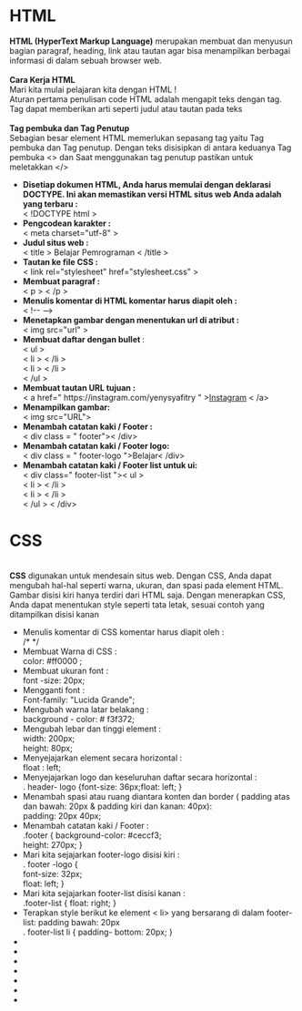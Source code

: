 <b><h1>HTML</h1></b>
<b>HTML (HyperText Markup Language)</b> merupakan  membuat dan menyusun bagian paragraf, heading, link atau tautan agar bisa menampilkan berbagai informasi di dalam sebuah browser web.</br></br>
<b>Cara Kerja HTML</b>
<br>Mari kita mulai pelajaran kita dengan HTML ! </br>
Aturan pertama penulisan code HTML adalah mengapit teks dengan tag. Tag dapat memberikan arti seperti judul atau tautan pada teks </br></br>
<b>Tag pembuka dan Tag Penutup</b></br>
Sebagian besar element HTML memerlukan sepasang tag yaitu Tag pembuka dan Tag penutup. Dengan teks disisipkan di antara keduanya Tag pembuka <> dan Saat menggunakan tag penutup pastikan untuk meletakkan </></br>
<ul>
<li><b>Disetiap dokumen HTML, Anda harus memulai dengan deklarasi DOCTYPE. Ini akan memastikan versi HTML situs web Anda adalah yang terbaru :</b></br>
< !DOCTYPE html ></li>
<li><b>Pengcodean karakter :</b></br> < meta charset="utf-8" ></li>
<li><b>Judul situs web :</b></br> < title > Belajar Pemrograman < /title > </li> 
<li><b>Tautan ke file CSS :</b> </br>< link rel="stylesheet" href="stylesheet.css" ></li>
 <li><b>Membuat paragraf : </b> </br> < p > < /p ></li>
 <li><b>Menulis komentar di HTML komentar harus diapit oleh :</b> </br>< !-- --> </li>
 <li><b>Menetapkan gambar dengan menentukan url di atribut : </b></br> < img src="url" > </li>
 <li><b>Membuat daftar dengan bullet </b>: </b></br>< ul > </br> < li > < /li > </br>< li > < /li > </br>< /ul >
 <li><b>Membuat tautan URL tujuan :</b> </br>  < a href=" https://instagram.com/yenysyafitry " ><a href="https://instagram.com/yenysyafitry">Instagram</a>  < /a></li>
 <li><b>Menampilkan gambar: </b> </br> < img src="URL"></li>
  <li><b>Menambah catatan kaki / Footer : </b></br>< div class = " footer">< /div>  </li>
  <li><b>Menambah catatan kaki / Footer logo: </b></br>< div class = " footer-logo ">Belajar< /div>  </li>
  <li><b>Menambah catatan kaki / Footer list untuk ui: </b></br>< div class=" footer-list ">< ul > </br> < li > < /li > </br>< li > < /li > </br>< /ul > < /div> </li>
</ul>

<b><h1> CSS</h1></b> </br>
<b>CSS</b> digunakan untuk mendesain situs web. Dengan CSS, Anda dapat mengubah hal-hal seperti warna, ukuran, dan spasi pada element HTML. Gambar disisi kiri hanya terdiri dari HTML saja. Dengan menerapkan CSS, Anda dapat menentukan style seperti tata letak, sesuai contoh yang ditampilkan disisi kanan
</br><ul> 
 <li>Menulis komentar di CSS komentar harus diapit oleh :</br> /*  */ </li>
<li>Membuat Warna di CSS :  </br>
color: #ff0000 ;</li>
<li>Membuat ukuran font :</br> font -size: 20px; </li>
<li>Mengganti font :</br>  Font-family: "Lucida Grande"; </li>
<li>Mengubah warna latar belakang :</br> background - color: # f3f372;</li>
<li>Mengubah lebar dan tinggi element :</br>  width: 200px; </br> height: 80px; </li>
<li>Menyejajarkan element secara horizontal :</br>float : left;  </li>
<li>Menyejajarkan logo dan keseluruhan daftar secara horizontal :</br> . header- logo {font-size: 36px;float: left; }</li>
<li>Menambah spasi atau ruang diantara konten dan border ( padding atas dan bawah: 20px & padding kiri dan kanan: 40px): </br> padding: 20px 40px;</li>
<li>Menambah catatan kaki / Footer : </br> .footer { background-color: #ceccf3; </br>
  height: 270px; }</li>
<li>Mari kita sejajarkan footer-logo disisi kiri : </br>. footer -logo { </br>
  font-size: 32px;</br>
  float: left; }</li>
<li>Mari kita sejajarkan footer-list disisi kanan : </br> .footer-list { float: right; }</li>
<li>Terapkan style berikut ke element < li> yang bersarang di dalam footer-list: padding bawah: 20px </br> . footer-list li {
  padding- bottom: 20px;
}</li>
<li> </br></li>
<li> </br></li>
<li> </br></li>
<li> </br></li>
<li> </br></li>
<li> </br></li>
<li> </br></li>
</ul>

